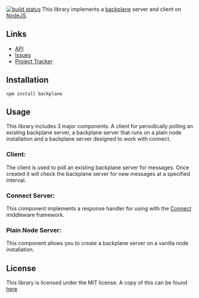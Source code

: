 [![build status](https://secure.travis-ci.org/digitalbutter/node-backplane.png)](http://travis-ci.org/digitalbutter/node-backplane)
This library implements a [backplane](https://sites.google.com/site/backplanespec/) server and client on [NodeJS](http://nodejs.org/).

## Links

* [API](http://digitalbutter.github.com/node-backplane/api/)
* [Issues](https://github.com/digitalbutter/node-backplane/issues)
* [Project Tracker](https://www.pivotaltracker.com/projects/255711)

## Installation

    npm install backplane

## Usage

This library includes 3 major components. A client for periodically polling an existing backplane server, a backplane server that runs on a plain node installation and a backplane server designed to work with connect.

### Client:

The client is used to poll an existing backplane server for messages. Once created it will check the backplane server for new messages at a specified interval.

<script src="http://gist-it.appspot.com/github/digitalbutter/node-backplane/raw/master/Examples/backplanePoller/poller.js"></script>

### Connect Server:

This component implements a response handler for using with the [Connect](https://github.com/senchalabs/connect) middleware framework.

<script src="http://gist-it.appspot.com/github/digitalbutter/node-backplane/raw/master/Examples/backplaneServer/connect.js"></script>

### Plain Node Server:

This component allows you to create a backplane server on a vanilla node installation.

<script src="http://gist-it.appspot.com/github/digitalbutter/node-backplane/raw/master/Examples/backplaneServer/node.js"></script>

## License

This library is licensed under the MIT license. A copy of this can be found [here](https://github.com/digitalbutter/node-backplane/blob/master/LICENSE)
